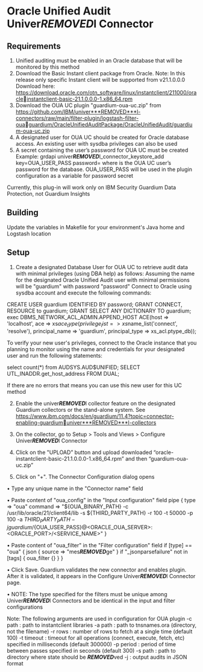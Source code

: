 # Oracle Unified Audit Univer***REMOVED***l Connector

## Requirements

1. Unified auditing must be enabled in an Oracle database that will be monitored by this method
2. Download the Basic Instant client package from Oracle. 
Note: In this release only specific Instant client will be supported from v21.1.0.0.0 Download here: https://download.oracle.com/otn_software/linux/instantclient/211000/oracleinstantclient-basic-21.1.0.0.0-1.x86_64.rpm
3. Download the OUA UC plugin "guardium-oua-uc.zip" from https://github.com/IBM/univer***REMOVED***l-connectors/raw/main/filter-plugin/logstash-filter-ouaguardium/OracleUnifiedAuditPackage/OracleUnifiedAudit/guardium-oua-uc.zip
4. A designated user for OUA UC should be created for Oracle database access. An existing user with sysdba privileges can also be used
5. A secret containing the user’s password for OUA UC must be created
Example: grdapi univer***REMOVED***l_connector_keystore_add key=OUA_USER_PASS 
password=<PASSWORD> where <PASSWORD> is the OUA UC user’s password for the database. OUA_USER_PASS will be 
used in the plugin configuration as a variable for password secret

Currently, this plug-in will work only on IBM Security Guardium Data Protection, not Guardium Insights

## Building

Update the variables in Makefile for your environment's Java home and Logstash location

	
## Setup

1. Create a designated Database User for OUA UC to retrieve audit data with minimal privileges (using DBA help) as follows:
Assuming the name for the designated Oracle Unified Audit user with minimal permissions will be "guardium" with password "password"
Connect to Oracle using sysdba account and execute the following commands:
	
CREATE USER guardium IDENTIFIED BY password;
GRANT CONNECT, RESOURCE to guardium;
GRANT SELECT ANY DICTIONARY TO guardium;
exec DBMS_NETWORK_ACL_ADMIN.APPEND_HOST ACE(host => 'localhost', 
ace => xs$ace_type(privilege_list => xs$name_list('connect', 
'resolve'), principal_name => 'guardium', principal_type => xs_acl.ptype_db));
	
To verify your new user's privileges, connect to the Oracle instance that you planning to monitor using the name and credentials for your designated user and run the following statements:

select count(*) from AUDSYS.AUD$UNIFIED;
SELECT UTL_INADDR.get_host_address FROM DUAL;
	
If there are no errors that means you can use this new user for this UC method
	
2. Enable the univer***REMOVED***l collector feature on the designated Guardium collectors or the stand-alone system. See https://www.ibm.com/docs/en/guardium/11.4?topic=connector-enabling-guardiumuniver***REMOVED***l-collectors
	
3. On the collector, go to Setup > Tools and Views > Configure Univer***REMOVED***l Connector
	
4. Click on the "UPLOAD” button and upload downloaded “oracle-instantclient-basic-21.1.0.0.0-1.x86_64.rpm” and then “guardium-oua-uc.zip”
	
5. Click on "+". The Connector Configuration dialog opens 
	
• Type any unique name in the "Connector name" field
	
• Paste content of "oua_config" in the "Input configuration" field
pipe { type => "oua" command => "${OUA_BINARY_PATH} -c /usr/lib/oracle/21/client64/lib -s 
${THIRD_PARTY_PATH} -r 100 -t 50000 -p 100 -a ${THIRD_PARTY_PATH} -j 
guardium/${OUA_USER_PASS}@<ORACLE_OUA_SERVER>:<ORACLE_PORT>/<SERVICE_NAME>" }
	
• Paste content of "oua_filter" in the "Filter configuration" field
if [type] == "oua" { json { source => "mes***REMOVED***ge" } if "_jsonparsefailure" not in [tags] { oua_filter {} } }
	
• Click Save. Guardium validates the new connector and enables plugin. After it is validated,  it appears in the Configure Univer***REMOVED***l Connector page.
	
• NOTE: The type specified for the filters must be unique among Univer***REMOVED***l Connectors and be identical in the input and filter configurations

Note:
The following arguments are used in configuration for OUA plugin
 -c path : path to instantclient libraries
 -a path : path to tnsnames.ora (directory, not the filename)
 -r rows : number of rows to fetch at a single time (default 100)
 -t timeout : timeout for all operations (connect, execute, fetch, etc) 
 specified in milliseconds (default 300000)
 -p period : period of time between passes specified in seconds (default 300)
 -s path : path to directory where state should be ***REMOVED***ved
 -j : output audits in JSON format
